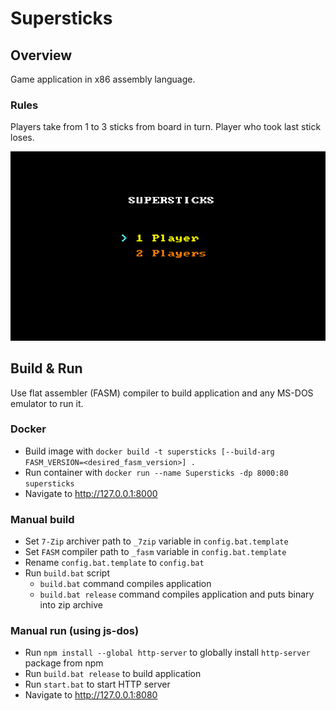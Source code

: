 # Supersticks
## Overview
Game application in x86 assembly language.
### Rules
Players take from 1 to 3 sticks from board in turn. Player who took last stick loses.

![Supersticks demo](./Supersticks.GIF)
## Build & Run
Use flat assembler (FASM) compiler to build application and any MS-DOS emulator to run it.
### Docker
- Build image with `docker build -t supersticks [--build-arg FASM_VERSION=<desired_fasm_version>] .`
- Run container with `docker run --name Supersticks -dp 8000:80 supersticks`
- Navigate to http://127.0.0.1:8000
### Manual build
- Set `7-Zip` archiver path to `_7zip` variable in `config.bat.template`
- Set `FASM` compiler path to `_fasm` variable in `config.bat.template`
- Rename `config.bat.template` to `config.bat`
- Run `build.bat` script 
    - `build.bat` command compiles application
    - `build.bat release` command compiles application and puts binary into zip archive
### Manual run (using js-dos)
- Run `npm install --global http-server` to globally install `http-server` package from npm
- Run `build.bat release` to build application
- Run `start.bat` to start HTTP server
- Navigate to http://127.0.0.1:8080